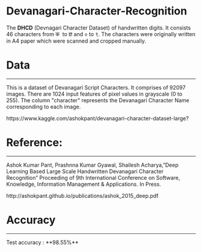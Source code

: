 # Devanagari-Character-Recognition
The **DHCD** (Devnagari Character Dataset) of handwritten digits. It consists 46 characters from क &nbsp;to&nbsp;ज्ञ and&nbsp;० to ९.&nbsp;The characters were&nbsp;originally written in A4 paper which were scanned and cropped manually.
<h1>Data</h1>
<hr />
<p>This is a dataset of Devanagari Script Characters. It comprises of 92097 images.&nbsp;There are 1024 input features of pixel values in grayscale (0 to 255). The column "character" represents the Devanagari Character Name corresponding to each image.</p>
https://www.kaggle.com/ashokpant/devanagari-character-dataset-large?
<h1><strong>Reference:</strong></h1>
<hr />
<p>Ashok Kumar Pant, Prashnna Kumar Gyawal, Shailesh Acharya,&rdquo;Deep Learning Based Large Scale Handwritten Devanagari Character Recognition&rdquo; Proceeding of 9th International Conference on Software, Knowledge, Information Management &amp; Applications. In Press.</p>
http://ashokpant.github.io/publications/ashok_2015_deep.pdf
<h1>Accuracy</h1>
<hr />
Test accuracy : **98.55%**

